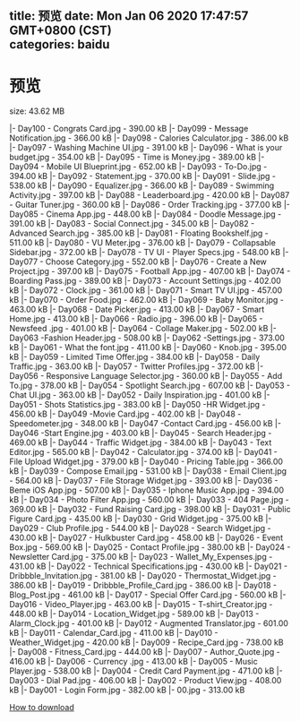 
title: 预览
date: Mon Jan 06 2020 17:47:57 GMT+0800 (CST)    
categories: baidu
---

# 预览
size: 43.62 MB
 
 
|- Day100 - Congrats Card.jpg - 390.00 kB
|- Day099 - Message Notification.jpg - 366.00 kB
|- Day098 - Calories Calculator.jpg - 386.00 kB
|- Day097 - Washing Machine UI.jpg - 391.00 kB
|- Day096 - What is your budget.jpg - 354.00 kB
|- Day095 - Time is Money.jpg - 389.00 kB
|- Day094 - Mobile UI Blueprint.jpg - 652.00 kB
|- Day093 - To-Do.jpg - 394.00 kB
|- Day092 - Statement.jpg - 370.00 kB
|- Day091 - Slide.jpg - 538.00 kB
|- Day090 - Equalizer.jpg - 366.00 kB
|- Day089 - Swimming Activity.jpg - 397.00 kB
|- Day088 - Leaderboard.jpg - 420.00 kB
|- Day087 - Guitar Tuner.jpg - 360.00 kB
|- Day086 - Order Tracking.jpg - 377.00 kB
|- Day085 - Cinema App.jpg - 448.00 kB
|- Day084 - Doodle Message.jpg - 391.00 kB
|- Day083 - Social Connect.jpg - 345.00 kB
|- Day082 - Advanced Search.jpg - 385.00 kB
|- Day081 - Floating Bookshelf.jpg - 511.00 kB
|- Day080 - VU Meter.jpg - 376.00 kB
|- Day079 - Collapsable Sidebar.jpg - 372.00 kB
|- Day078 - TV UI - Player Specs.jpg - 548.00 kB
|- Day077 - Choose Category.jpg - 552.00 kB
|- Day076 - Create a New Project.jpg - 397.00 kB
|- Day075 - Football App.jpg - 407.00 kB
|- Day074 - Boarding Pass.jpg - 389.00 kB
|- Day073 - Account Settings.jpg - 402.00 kB
|- Day072 - Clock.jpg - 361.00 kB
|- Day071 - Smart TV UI.jpg - 457.00 kB
|- Day070 - Order Food.jpg - 462.00 kB
|- Day069 - Baby Monitor.jpg - 463.00 kB
|- Day068 - Date Picker.jpg - 413.00 kB
|- Day067 - Smart Home.jpg - 413.00 kB
|- Day066 - Radio.jpg - 396.00 kB
|- Day065 - Newsfeed .jpg - 401.00 kB
|- Day064 - Collage Maker.jpg - 502.00 kB
|- Day063 -Fashion Header.jpg - 508.00 kB
|- Day062 -Settings.jpg - 373.00 kB
|- Day061 - What the font.jpg - 411.00 kB
|- Day060 - Knob.jpg - 395.00 kB
|- Day059 - Limited Time Offer.jpg - 384.00 kB
|- Day058 - Daily Traffic.jpg - 363.00 kB
|- Day057 - Twitter Profiles.jpg - 372.00 kB
|- Day056 - Responsive Language Selector.jpg - 360.00 kB
|- Day055 - Add To.jpg - 378.00 kB
|- Day054 - Spotlight Search.jpg - 607.00 kB
|- Day053 - Chat UI.jpg - 363.00 kB
|- Day052 - Daily Inspiration.jpg - 401.00 kB
|- Day051 - Shots Statistics.jpg - 383.00 kB
|- Day050 -HR Widget.jpg - 456.00 kB
|- Day049 -Movie Card.jpg - 402.00 kB
|- Day048 -Speedometer.jpg - 348.00 kB
|- Day047 -Contact Card.jpg - 456.00 kB
|- Day046 -Start Engine.jpg - 403.00 kB
|- Day045 - Search Header.jpg - 469.00 kB
|- Day044 - Traffic Widget.jpg - 384.00 kB
|- Day043 - Text Editor.jpg - 565.00 kB
|- Day042 - Calculator.jpg - 374.00 kB
|- Day041 - File Upload Widget.jpg - 379.00 kB
|- Day040 - Pricing Table.jpg - 366.00 kB
|- Day039 - Compose Email.jpg - 531.00 kB
|- Day038 - Email Client.jpg - 564.00 kB
|- Day037 - File Storage Widget.jpg - 393.00 kB
|- Day036 - Beme iOS App.jpg - 507.00 kB
|- Day035 - Iphone Music App.jpg - 394.00 kB
|- Day034 - Photo Filter App.jpg - 560.00 kB
|- Day033 - 404 Page.jpg - 369.00 kB
|- Day032 - Fund Raising Card.jpg - 398.00 kB
|- Day031 - Public Figure Card.jpg - 435.00 kB
|- Day030 - Grid Widget.jpg - 375.00 kB
|- Day029 - Club Profile.jpg - 544.00 kB
|- Day028 - Search Widget.jpg - 430.00 kB
|- Day027 - Hulkbuster Card.jpg - 458.00 kB
|- Day026 - Event Box.jpg - 569.00 kB
|- Day025 - Contact Profile.jpg - 380.00 kB
|- Day024 - Newsletter Card.jpg - 375.00 kB
|- Day023 - Wallet_My_Expenses.jpg - 431.00 kB
|- Day022 - Technical Specifications.jpg - 430.00 kB
|- Day021 - Dribbble_Invitation.jpg - 381.00 kB
|- Day020 - Thermostat_Widget.jpg - 386.00 kB
|- Day019 - Dribbble_Profile_Card.jpg - 386.00 kB
|- Day018 - Blog_Post.jpg - 461.00 kB
|- Day017 - Special Offer Card.jpg - 560.00 kB
|- Day016 - Video_Player.jpg - 463.00 kB
|- Day015 - T-shirt_Creator.jpg - 448.00 kB
|- Day014 - Location_Widget.jpg - 589.00 kB
|- Day013 - Alarm_Clock.jpg - 401.00 kB
|- Day012 - Augmented Translator.jpg - 601.00 kB
|- Day011 - Calendar_Card.jpg - 411.00 kB
|- Day010 - Weather_Widget.jpg - 420.00 kB
|- Day009 - Recipe_Card.jpg - 738.00 kB
|- Day008 - Fitness_Card.jpg - 444.00 kB
|- Day007 - Author_Quote.jpg - 416.00 kB
|- Day006 - Currency .jpg - 413.00 kB
|- Day005 - Music Player.jpg - 538.00 kB
|- Day004 - Credit Card Payment.jpg - 471.00 kB
|- Day003 - Dial Pad.jpg - 406.00 kB
|- Day002 - Product View.jpg - 408.00 kB
|- Day001 - Login Form.jpg - 382.00 kB
|- 00.jpg - 313.00 kB

[How to download](https://bpcam.bemobtrk.com/go/2ceec3aa-1ca2-46d6-b9ff-aaa5c184517c?jno=4058)